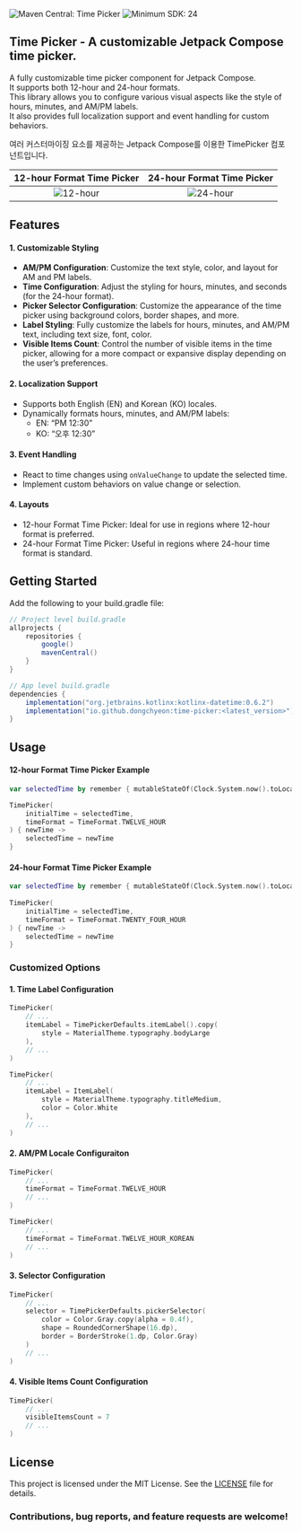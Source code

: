 ![Maven Central: Time Picker](https://img.shields.io/maven-central/v/io.github.dongchyeon/time-picker?color=orange&label=Maven%20Central%20%3A%20Time%20Picker)
![Minimum SDK: 24](https://img.shields.io/badge/Minimum%20SDK-24-yellowgreen)

## Time Picker - A customizable Jetpack Compose time picker.

A fully customizable time picker component for Jetpack Compose.<br>
It supports both 12-hour and 24-hour formats.<br>
This library allows you to configure various visual aspects like the style of hours, minutes, and AM/PM labels.<br>
It also provides full localization support and event handling for custom behaviors.

여러 커스터마이징 요소를 제공하는 Jetpack Compose를 이용한 TimePicker 컴포넌트입니다.

12-hour Format Time Picker              |  24-hour Format Time Picker
:-------------------------:|:-------------------------:
![12-hour](https://github.com/user-attachments/assets/4a83ac1b-6a55-495a-9b0b-4dfebd964085)  |  ![24-hour](https://github.com/user-attachments/assets/5e1d34f3-2327-4157-872d-56210fabe391)

## Features

#### 1. Customizable Styling
- **AM/PM Configuration**: Customize the text style, color, and layout for AM and PM labels.
- **Time Configuration**: Adjust the styling for hours, minutes, and seconds (for the 24-hour format).
- **Picker Selector Configuration**: Customize the appearance of the time picker using background colors, border shapes, and more.
- **Label Styling**: Fully customize the labels for hours, minutes, and AM/PM text, including text size, font, color.
- **Visible Items Count**: Control the number of visible items in the time picker, allowing for a more compact or expansive display depending on the user’s preferences.

#### 2. Localization Support
- Supports both English (EN) and Korean (KO) locales.
- Dynamically formats hours, minutes, and AM/PM labels:
  - EN: “PM 12:30”
  - KO: “오후 12:30”

#### 3. Event Handling
- React to time changes using `onValueChange` to update the selected time.
- Implement custom behaviors on value change or selection.

#### 4. Layouts
- 12-hour Format Time Picker: Ideal for use in regions where 12-hour format is preferred.
- 24-hour Format Time Picker: Useful in regions where 24-hour time format is standard.

## Getting Started

Add the following to your build.gradle file:

```gradle
// Project level build.gradle
allprojects {
    repositories {
        google()
        mavenCentral()
    }
}

// App level build.gradle
dependencies {
    implementation("org.jetbrains.kotlinx:kotlinx-datetime:0.6.2")
    implementation("io.github.dongchyeon:time-picker:<latest_version>")
}
```

## Usage

#### 12-hour Format Time Picker Example

```kotlin
var selectedTime by remember { mutableStateOf(Clock.System.now().toLocalDateTime(TimeZone.currentSystemDefault()).time) }

TimePicker(
    initialTime = selectedTime,
    timeFormat = TimeFormat.TWELVE_HOUR
) { newTime ->
    selectedTime = newTime
}
```

#### 24-hour Format Time Picker Example

```kotlin
var selectedTime by remember { mutableStateOf(Clock.System.now().toLocalDateTime(TimeZone.currentSystemDefault()).time) }
                        
TimePicker(
    initialTime = selectedTime,
    timeFormat = TimeFormat.TWENTY_FOUR_HOUR
) { newTime ->
    selectedTime = newTime
}
```

### Customized Options

#### 1. Time Label Configuration

```kotlin
TimePicker(
    // ...
    itemLabel = TimePickerDefaults.itemLabel().copy(
        style = MaterialTheme.typography.bodyLarge
    ),
    // ...
)

TimePicker(
    // ...
    itemLabel = ItemLabel(
        style = MaterialTheme.typography.titleMedium,
        color = Color.White
    ),
    // ...
)
```

#### 2. AM/PM Locale Configuraiton

```kotlin
TimePicker(
    // ...
    timeFormat = TimeFormat.TWELVE_HOUR
    // ...
)

TimePicker(
    // ...
    timeFormat = TimeFormat.TWELVE_HOUR_KOREAN
    // ...
)
```

#### 3. Selector Configuration

```kotlin
TimePicker(
    // ...
    selector = TimePickerDefaults.pickerSelector(
        color = Color.Gray.copy(alpha = 0.4f),
        shape = RoundedCornerShape(16.dp),
        border = BorderStroke(1.dp, Color.Gray)
    )
    // ...
)
```

#### 4. Visible Items Count Configuration

```kotlin
TimePicker(
    // ...
    visibleItemsCount = 7
    // ...
)
```

## License
This project is licensed under the MIT License. See the [LICENSE](LICENSE) file for details.

### Contributions, bug reports, and feature requests are welcome!
